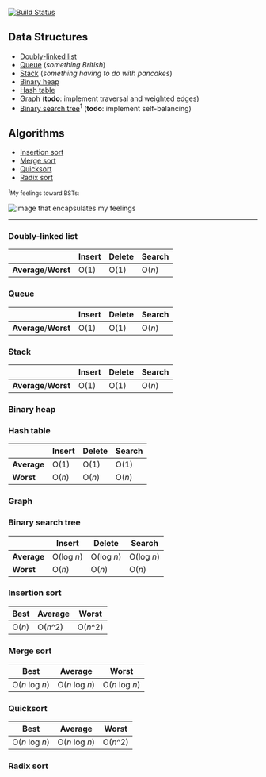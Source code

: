 [![Build Status](https://travis-ci.org/tsnaomi/data-structures.png?branch=master)](https://travis-ci.org/tsnaomi/data-structures)

## Data Structures
- [Doubly-linked list](#doubly-linked-list)
- [Queue](#queue) (*something British*)
- [Stack](#stack) (*something having to do with pancakes*)
- [Binary heap](#binary-heap)
- [Hash table](#hash-table)
- [Graph](#graph) (**todo**: implement traversal and weighted edges)
- [Binary search tree](#binary-search-tree)<sup>1</sup> (**todo**: implement self-balancing)

## Algorithms
- [Insertion sort](#insertion-sort)
- [Merge sort](#merge-sort)
- [Quicksort](#quicksort)
- [Radix sort](#radix-sort)

<sub><sup>1</sup>My feelings toward BSTs:</sub>

![image that encapsulates my feelings](http://tsnaomi.net/images/bst.png)

--------

### Doubly-linked list

<!-- Lorem ipsum dolor sit amet, consectetur adipiscing elit. Donec vitae nulla nec lorem ultrices bibendum sit amet sed metus. Aenean at sapien vulputate, ultricies sapien at, dictum nisi. Mauris laoreet nunc a magna elementum, nec laoreet libero lacinia. Phasellus iaculis nulla cursus egestas fermentum. Sed rhoncus fermentum erat et finibus. Sed sagittis nisl at erat suscipit consectetur. Proin sit amet purus nulla. Pellentesque consequat, ipsum sit amet posuere ultrices, odio mi ultricies est, quis lacinia mauris neque ut velit. -->

||Insert|Delete|Search|
|---|---|---|---|
|**Average**/**Worst**|O(1)|O(1)|O(*n*)|
  
  
### Queue

||Insert|Delete|Search|
|---|---|---|---|
|**Average**/**Worst**|O(1)|O(1)|O(*n*)|
  
  
### Stack

||Insert|Delete|Search|
|---|---|---|---|
|**Average**/**Worst**|O(1)|O(1)|O(*n*)|

### Binary heap

### Hash table

||Insert|Delete|Search|
|---|---|---|---|
|**Average**|O(1)|O(1)|O(1)|
|**Worst**|O(*n*)|O(*n*)|O(*n*)|

### Graph

### Binary search tree

||Insert|Delete|Search|
|---|---|---|---|
|**Average**|O(log *n*)|O(log *n*)|O(log *n*)|
|**Worst**|O(*n*)|O(*n*)|O(*n*)|

### Insertion sort

|Best|Average|Worst|
|---|---|---|
|O(*n*)|O(*n*^2)|O(*n*^2)|

### Merge sort

|Best|Average|Worst|
|---|---|---|
|O(*n* log *n*)|O(*n* log *n*)|O(*n* log *n*)|

### Quicksort

|Best|Average|Worst|
|---|---|---|
|O(*n* log *n*)|O(*n* log *n*)|O(*n*^2)|

### Radix sort

